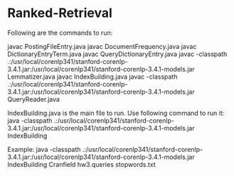 # Ranked-Retrieval
Following are the commands to run:



javac PostingFileEntry.java
javac DocumentFrequency.java
javac DictionaryEntryTerm.java
javac QueryDictionaryEntry.java
javac -classpath .:/usr/local/corenlp341/stanford-corenlp-3.4.1.jar:/usr/local/corenlp341/stanford-corenlp-3.4.1-models.jar Lemmatizer.java
javac IndexBuilding.java
javac -classpath .:/usr/local/corenlp341/stanford-corenlp-3.4.1.jar:/usr/local/corenlp341/stanford-corenlp-3.4.1-models.jar QueryReader.java

IndexBuilding.java is the main file to run.
Use following command to run it:
java -classpath .:/usr/local/corenlp341/stanford-corenlp-3.4.1.jar:/usr/local/corenlp341/stanford-corenlp-3.4.1-models.jar IndexBuilding <Cranfield dataset-path> <queries file> <stopwords file-path>

Example:
java -classpath .:/usr/local/corenlp341/stanford-corenlp-3.4.1.jar:/usr/local/corenlp341/stanford-corenlp-3.4.1-models.jar IndexBuilding Cranfield hw3.queries stopwords.txt

